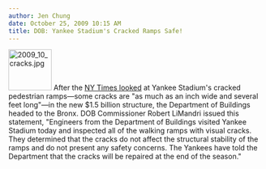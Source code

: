 ```yaml
---
author: Jen Chung
date: October 25, 2009 10:15 AM
title: DOB: Yankee Stadium's Cracked Ramps Safe!
---
```


<p><span class="mt-enclosure mt-enclosure-image" style="display: inline;"> <img alt="2009_10_cracks.jpg" src="https://web.archive.org/web/20110629163357im_/http://gothamist.com/attachments/jen/2009_10_cracks.jpg" width="85" height="81" class="image-right"> </span>After the <a href="https://web.archive.org/web/20110629163357/http://www.nytimes.com/2009/10/24/nyregion/24stadium.html?partner=rss&amp;emc=rss">NY Times looked</a> at Yankee Stadium&apos;s cracked pedestrian ramps&#x2014;some cracks are &quot;as much as an inch wide and several feet long&quot;&#x2014;in the new $1.5 billion structure, the Department of Buildings headed to the Bronx.  DOB Commissioner Robert LiMandri issued this statement, &quot;Engineers from the Department of Buildings visited Yankee Stadium today and inspected all of the walking ramps with visual cracks. They determined that the cracks do not affect the structural stability of the ramps and do not present any safety concerns. The Yankees have told the Department that the cracks will be repaired at the end of the season.&quot;</p>
